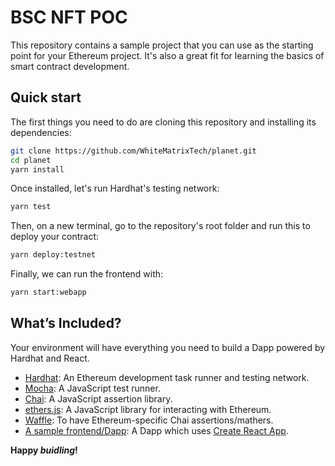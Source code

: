 # BSC NFT POC

This repository contains a sample project that you can use as the starting point
for your Ethereum project. It's also a great fit for learning the basics of
smart contract development.


## Quick start

The first things you need to do are cloning this repository and installing its
dependencies:

```sh
git clone https://github.com/WhiteMatrixTech/planet.git
cd planet
yarn install
```

Once installed, let's run Hardhat's testing network:

```sh
yarn test
```

Then, on a new terminal, go to the repository's root folder and run this to
deploy your contract:

```sh
yarn deploy:testnet
```

Finally, we can run the frontend with:

```sh
yarn start:webapp
```

## What’s Included?

Your environment will have everything you need to build a Dapp powered by Hardhat and React.

- [Hardhat](https://hardhat.org/): An Ethereum development task runner and testing network.
- [Mocha](https://mochajs.org/): A JavaScript test runner.
- [Chai](https://www.chaijs.com/): A JavaScript assertion library.
- [ethers.js](https://docs.ethers.io/v5/): A JavaScript library for interacting with Ethereum.
- [Waffle](https://github.com/EthWorks/Waffle/): To have Ethereum-specific Chai assertions/mathers.
- [A sample frontend/Dapp](./frontend): A Dapp which uses [Create React App](https://github.com/facebook/create-react-app).


**Happy _buidling_!**
